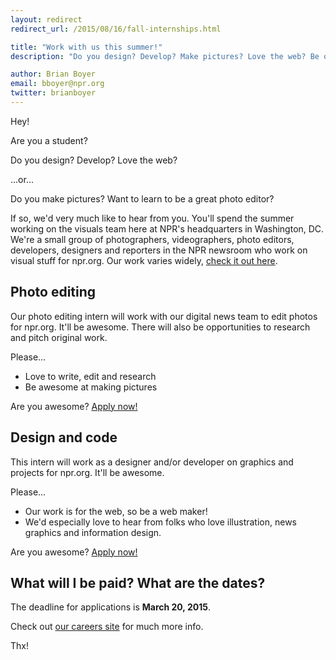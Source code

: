 ```yaml
---
layout: redirect
redirect_url: /2015/08/16/fall-internships.html

title: "Work with us this summer!"
description: "Do you design? Develop? Make pictures? Love the web? Be our summer intern!"

author: Brian Boyer
email: bboyer@npr.org
twitter: brianboyer
---
```


Hey!

Are you a student?

Do you design? Develop? Love the web?

...or...

Do you make pictures? Want to learn to be a great photo editor?

If so, we'd very much like to hear from you. You'll spend the summer working on the visuals team here at NPR's headquarters in Washington, DC. We're a small group of photographers, videographers, photo editors, developers, designers and reporters in the NPR newsroom who work on visual stuff for npr.org. Our work varies widely, [check it out here](http://blog.apps.npr.org/apps/).

## Photo editing

Our photo editing intern will work with our digital news team to edit photos for npr.org. It'll be awesome. There will also be opportunities to research and pitch original work.

Please...

- Love to write, edit and research
- Be awesome at making pictures

Are you awesome? [Apply now!](https://interns-npr.icims.com/jobs/2331/summer-2015%3a-digital-news%2c-picture-editing-%26-visual-journalist/job)

## Design and code

This intern will work as a designer and/or developer on graphics and projects for npr.org. It'll be awesome.

Please...

- Our work is for the web, so be a web maker!
- We'd especially love to hear from folks who love illustration, news graphics and information design.

Are you awesome? [Apply now!](https://interns-npr.icims.com/jobs/2319/summer-2015%3a-news-apps/job)

## What will I be paid? What are the dates?

The deadline for applications is <b>March 20, 2015</b>.

Check out [our careers site](http://www.npr.org/about-npr/181881227/internships-at-npr) for much more info.

Thx!

